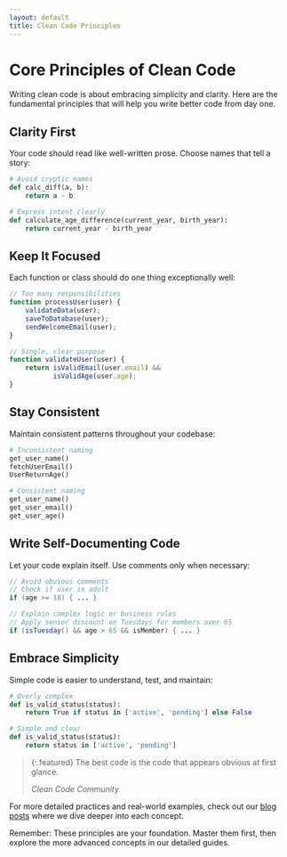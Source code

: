 ```yaml
---
layout: default
title: Clean Code Principles
---
```


# Core Principles of Clean Code

Writing clean code is about embracing simplicity and clarity. Here are the fundamental principles that will help you write better code from day one.

## Clarity First

Your code should read like well-written prose. Choose names that tell a story:

```python
# Avoid cryptic names
def calc_diff(a, b):
    return a - b

# Express intent clearly
def calculate_age_difference(current_year, birth_year):
    return current_year - birth_year
```

## Keep It Focused

Each function or class should do one thing exceptionally well:

```javascript
// Too many responsibilities
function processUser(user) {
    validateData(user);
    saveToDatabase(user);
    sendWelcomeEmail(user);
}

// Single, clear purpose
function validateUser(user) {
    return isValidEmail(user.email) && 
           isValidAge(user.age);
}
```

## Stay Consistent

Maintain consistent patterns throughout your codebase:

```python
# Inconsistent naming
get_user_name()
fetchUserEmail()
UserReturnAge()

# Consistent naming
get_user_name()
get_user_email()
get_user_age()
```

## Write Self-Documenting Code

Let your code explain itself. Use comments only when necessary:

```java
// Avoid obvious comments
// Check if user is adult
if (age >= 18) { ... }

// Explain complex logic or business rules
// Apply senior discount on Tuesdays for members over 65
if (isTuesday() && age > 65 && isMember) { ... }
```

## Embrace Simplicity

Simple code is easier to understand, test, and maintain:

```python
# Overly complex
def is_valid_status(status):
    return True if status in ['active', 'pending'] else False

# Simple and clear
def is_valid_status(status):
    return status in ['active', 'pending']
```

> {:.featured}
> The best code is the code that appears obvious at first glance.
>
> <cite>Clean Code Community</cite>

For more detailed practices and real-world examples, check out our [blog posts](/) where we dive deeper into each concept.

Remember: These principles are your foundation. Master them first, then explore the more advanced concepts in our detailed guides. 